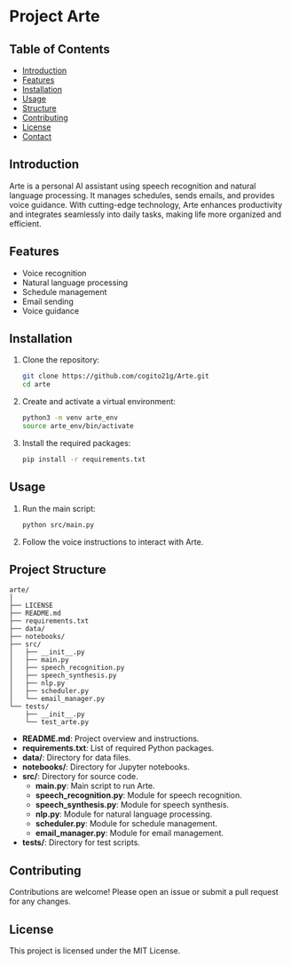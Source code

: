 # Project Arte

## Table of Contents

- [Introduction](#introduction)
- [Features](#features)
- [Installation](#installation)
- [Usage](#usage)
- [Structure](#structure)
- [Contributing](#contributing)
- [License](#license)
- [Contact](#contact)

## Introduction

Arte is a personal AI assistant using speech recognition and natural language processing. It manages schedules, sends emails, and provides voice guidance. With cutting-edge technology, Arte enhances productivity and integrates seamlessly into daily tasks, making life more organized and efficient.

## Features

- Voice recognition
- Natural language processing
- Schedule management
- Email sending
- Voice guidance

## Installation

1. Clone the repository:
    ```sh
    git clone https://github.com/cogito21g/Arte.git
    cd arte
    ```

2. Create and activate a virtual environment:
    ```sh
    python3 -m venv arte_env
    source arte_env/bin/activate
    ```

3. Install the required packages:
    ```sh
    pip install -r requirements.txt
    ```

## Usage

1. Run the main script:
    ```sh
    python src/main.py
    ```

2. Follow the voice instructions to interact with Arte.

## Project Structure

```
arte/
│
├── LICENSE
├── README.md
├── requirements.txt
├── data/
├── notebooks/
├── src/
│   ├── __init__.py
│   ├── main.py
│   ├── speech_recognition.py
│   ├── speech_synthesis.py
│   ├── nlp.py
│   ├── scheduler.py
│   └── email_manager.py
└── tests/
    ├── __init__.py
    └── test_arte.py
```

- **README.md**: Project overview and instructions.
- **requirements.txt**: List of required Python packages.
- **data/**: Directory for data files.
- **notebooks/**: Directory for Jupyter notebooks.
- **src/**: Directory for source code.
  - **main.py**: Main script to run Arte.
  - **speech_recognition.py**: Module for speech recognition.
  - **speech_synthesis.py**: Module for speech synthesis.
  - **nlp.py**: Module for natural language processing.
  - **scheduler.py**: Module for schedule management.
  - **email_manager.py**: Module for email management.
- **tests/**: Directory for test scripts.

## Contributing

Contributions are welcome! Please open an issue or submit a pull request for any changes.

## License

This project is licensed under the MIT License.